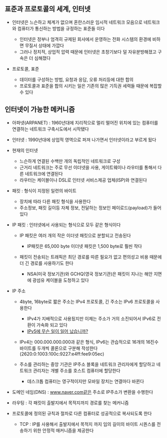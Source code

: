 ## 표준과 프로토콜의 세계, 인터넷
- 인터넷은 느슨하고 체계가 없으며 혼란스러운 임시적 네트워크 모음으로 네트워크와 컴퓨터가 통신하는 방법을 규정하는 표준들 이다
    - 인터넷은 정부나 엄격히 규제된 회사에서 운영하는 전화 시스템의 환경에 비하면 무질서 상태에 가깝다
    - 그러나 정치적, 상업적 압력 때문에 인터넷은 초창기보다 덜 자유분방해졌고 구속은 더 심해졌다

- 프로토콜, 표준
    - 데이터를 구성하는 방법, 요청과 응답, 오류 처리등에 대한 합의
    - 프로토콜과 표준을 합의 시키는 일은 기존의 많은 기득권 세력들 때문에 복잡할 수 있다

## 인터넷이 가능한 메커니즘
- 아파넷(ARPANET) : 1960년대에 지리적으로 멀리 떨어진 위치에 있는 컴퓨터를 연결하는 네트워크 구축시도에서 시작됐다
- 인터넷 : 1990년대에 상업적 영역으로 퍼져 나가면서 인터넷이라고 부르게 됬다
- 현재의 인터넷
    - 느슨하게 연결된 수백만 개의 독립적인 네트워크로 구성
    - 근거리 네트워크는 주로 무선 이더넷을 사용, 게이트웨이나 라우터를 통해서 다른 네트워크에 연결된다
    - 라우터는 케이블이나 DSL로 인터넷 서비스제공 업체(ISP)와 연결된다

- 패킷 : 형식이 지정된 일련의 바이트
    - 장치에 따라 다른 패킷 형식을 사용한다
    - 주소정보, 패킷 길이등 자체 정보, 전달하는 정보인 페이로드(payload)가 들어있다

- IP 패킷 : 인터넷에서 사용되는 형식으로 모두 같은 형식이다
    - IP 패킷은 여러 개의 작은 이더넷 패킷으로 분할되고 전송된다
        - IP패킷은 65,000 byte 이더넷 패킷은 1,500 byte로 훨씬 작다
    
    - 패킷이 전송되는 트래픽은 최단 경로를 따른 필요가 없고 편의성고 비용 때문에 더 긴 경로를 사용하기도 한다
        - NSA(미국 정보기관)와 GCHQ(영국 정보기관)은 패킷이 지나는 해안 지면에 광섬유 케이블을 도청하고 있다


- IP 주소
    - 4byte, 16byte로 짧은 주소는 IPv4 프로토콜, 긴 주소는 IPv6 프로토콜을 사용한다
        - IPv4가 지배적으로 사용됬지만 이제는 주소가 거의 소진되어서 IPv6로 전환이 가속화 되고 있다
        - [IPv5에 무슨 일이 일어 났습니까?](https://ko.eyewated.com/ipv5%EC%97%90-%EB%AC%B4%EC%8A%A8-%EC%9D%BC%EC%9D%B4-%EC%9D%BC%EC%96%B4-%EB%82%AC%EC%8A%B5%EB%8B%88%EA%B9%8C/)

    - IPv4는 000.000.000.000과 같은 형식, IPv6는 관습적으로 16개의 16진수 바이트를 두개씩 콜론으로 구분해 작성한다(2620:0:1003:100c:9227:e4ff:fee9:05ec)

    - 주소를 관리하는 중앙 기관은 IP주소 블록을 네트워크 관리자에게 할당하고 네트워크 관리자는 개별 주소를 호스트 컴퓨터에 할당한다
        - 데스크톱 컴퓨터는 영구적이지만 모바일 장치는 연결마다 바뀐다
    
- 도메인 네임(DNS) : www.naver.com같은 주소로 IP주소가 변환을 수행한다
- 라우팅 : 각 패킷이 출발지에서 목적지까지 경로를 찾는 메커니즘
- 프로토콜에 정의된 규칙과 절차로 다른 컴퓨터로 성공적으로 복사되도록 한다
    - TCP : IP를 사용해서 출발지에서 목적지 까지 임의 길이의 바이트 시퀀스를 전송하기 위한 안정적 매커니즘을 제공한다
